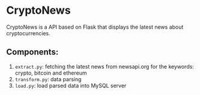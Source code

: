 # CryptoNews

CryptoNews is a API based on Flask that displays the latest news about cryptocurrencies.

## Components:
1) `extract.py`: fetching the latest news from newsapi.org for the keywords: crypto, bitcoin and ethereum <br>
2) `transform.py`: data parsing <br>
3) `load.py`: load parsed data into MySQL server
